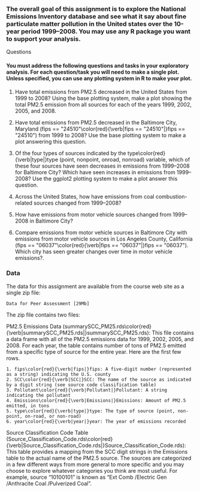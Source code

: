### The overall goal of this assignment is to explore the National Emissions Inventory database and see what it say about fine particulate matter pollution in the United states over the 10-year period 1999–2008. You may use any R package you want to support your analysis.
Questions

#### You must address the following questions and tasks in your exploratory analysis. For each question/task you will need to make a single plot. Unless specified, you can use any plotting system in R to make your plot.


   1. Have total emissions from PM2.5 decreased in the United States from 1999 to 2008? Using the base plotting 
   system, make a plot showing the total PM2.5 emission from all sources for each of the years 1999, 2002, 2005, and 2008.
   2. Have total emissions from PM2.5 decreased in the Baltimore City, Maryland (fips == "24510"\color{red}{\verb|fips 
   == "24510"|}fips == "24510") from 1999 to 2008? Use the base plotting system to make a plot answering this question.
   3. Of the four types of sources indicated by the type\color{red}{\verb|type|}type (point, nonpoint, onroad, nonroad) 
   variable, which of these four sources have seen decreases in emissions from 1999–2008 for Baltimore City? Which have 
   seen increases in emissions from 1999–2008? Use the ggplot2 plotting system to make a plot answer this question.
   
   4. Across the United States, how have emissions from coal combustion-related sources changed from 1999–2008?
   5. How have emissions from motor vehicle sources changed from 1999–2008 in Baltimore City?
   6. Compare emissions from motor vehicle sources in Baltimore City with emissions from motor vehicle sources 
   in Los Angeles County, California (fips == "06037"\color{red}{\verb|fips == "06037"|}fips == "06037"). Which 
   city has seen greater changes over time in motor vehicle emissions?.
   
### Data

The data for this assignment are available from the course web site as a single zip file:

    Data for Peer Assessment [29Mb]

The zip file contains two files:

PM2.5 Emissions Data (summarySCC_PM25.rds\color{red}{\verb|summarySCC_PM25.rds|}summarySCC_PM25.rds): This file contains a data frame with all of the PM2.5 emissions data for 1999, 2002, 2005, and 2008. For each year, the table contains number of tons of PM2.5 emitted from a specific type of source for the entire year. Here are the first few rows.

    1. fips\color{red}{\verb|fips|}fips: A five-digit number (represented as a string) indicating the U.S. county
    2. SCC\color{red}{\verb|SCC|}SCC: The name of the source as indicated by a digit string (see source code classification table)
    3. Pollutant\color{red}{\verb|Pollutant|}Pollutant: A string indicating the pollutant
    4. Emissions\color{red}{\verb|Emissions|}Emissions: Amount of PM2.5 emitted, in tons
    5. type\color{red}{\verb|type|}type: The type of source (point, non-point, on-road, or non-road)
    6. year\color{red}{\verb|year|}year: The year of emissions recorded

Source Classification Code Table (Source_Classification_Code.rds\color{red}{\verb|Source_Classification_Code.rds|}Source_Classification_Code.rds): This table provides a mapping from the SCC digit strings in the Emissions table to the actual name of the PM2.5 source. The sources are categorized in a few different ways from more general to more specific and you may choose to explore whatever categories you think are most useful. For example, source “10100101” is known as “Ext Comb /Electric Gen /Anthracite Coal /Pulverized Coal”.
